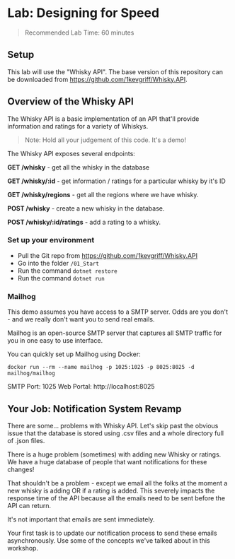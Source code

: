 # Lab: Designing for Speed

> Recommended Lab Time: 60 minutes

## Setup

This lab will use the "Whisky API".  The base version of this repository can be downloaded from https://github.com/1kevgriff/Whisky.API.

## Overview of the Whisky API
The Whisky API is a basic implementation of an API that'll provide information and ratings for a variety of Whiskys.

> Note: Hold all your judgement of this code.  It's a demo!

The Whisky API exposes several endpoints:

**GET /whisky** - get all the whisky in the database

**GET /whisky/:id** - get information / ratings for a particular whisky by it's ID
  
**GET /whisky/regions** - get all the regions where we have whisky.

**POST /whisky** - create a new whisky in the database.

**POST /whisky/:id/ratings** - add a rating to a whisky.

### Set up your environment

* Pull the Git repo from https://github.com/1kevgriff/Whisky.API
* Go into the folder `/01_Start`
* Run the command `dotnet restore`
* Run the command `dotnet run`

### Mailhog

This demo assumes you have access to a SMTP server.  Odds are you don't - and we really don't want you to send real emails.

Mailhog is an open-source SMTP server that captures all SMTP traffic for you in one easy to use interface.

You can quickly set up Mailhog using Docker:

```dotnetcli
docker run --rm --name mailhog -p 1025:1025 -p 8025:8025 -d mailhog/mailhog
```

SMTP Port: 1025
Web Portal:  http://localhost:8025

## Your Job:  Notification System Revamp

There are some... problems with Whisky API.  Let's skip past the obvious issue that the database is stored using .csv files and a whole directory full of .json files.  

There is a huge problem (sometimes) with adding new Whisky or ratings.  We have a huge database of people that want notifications for these changes!  

That shouldn't be a problem - except we email all the folks at the moment a new whisky is adding OR if a rating is added.  This severely impacts the response time of the API because all the emails need to be sent before the API can return.  

It's not important that emails are sent immediately.  

Your first task is to update our notification process to send these emails asynchronously.  Use some of the concepts we've talked about in this workshop.
